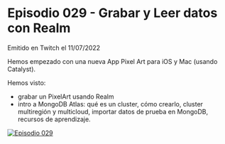 # Episodio 029 - Grabar y Leer datos con Realm

Emitido en Twitch el 11/07/2022 

Hemos empezado con una nueva App Pixel Art para iOS y Mac (usando Catalyst).

Hemos visto: 
- grabar un PixelArt usando Realm
- intro a MongoDB Atlas: qué es un cluster, cómo crearlo, cluster multiregión y multicloud, importar datos de prueba en MongoDB, recursos de aprendizaje.

[![Episodio 029](http://img.youtube.com/vi/vEVPJCGKZsI/0.jpg)](https://youtu.be/vEVPJCGKZsI  )
